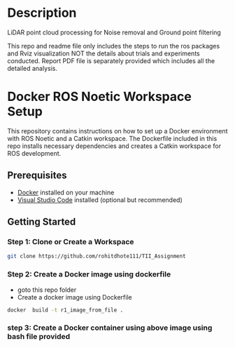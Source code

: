 # Description
LiDAR point cloud processing for Noise removal and Ground point filtering

This repo and readme file only includes the steps to run the ros packages and Rviz visualization NOT the details about trials and experiments conducted.
Report PDF file is separately provided which includes all the detailed analysis.

# Docker ROS Noetic Workspace Setup

This repository contains instructions on how to set up a Docker environment with ROS Noetic and a Catkin workspace. The Dockerfile included in this repo installs necessary dependencies and creates a Catkin workspace for ROS development.

## Prerequisites

- [Docker](https://docs.docker.com/get-docker/) installed on your machine
- [Visual Studio Code](https://code.visualstudio.com/) installed (optional but recommended)

## Getting Started

### Step 1: Clone or Create a Workspace
```bash
git clone https://github.com/rohitdhote111/TII_Assignment
```
### Step 2: Create a Docker image using dockerfile

- goto this repo folder 
- Create a docker image using Dockerfile

```bash 
docker  build -t r1_image_from_file .
```
### step 3: Create a Docker container using above image using bash file provided
```



